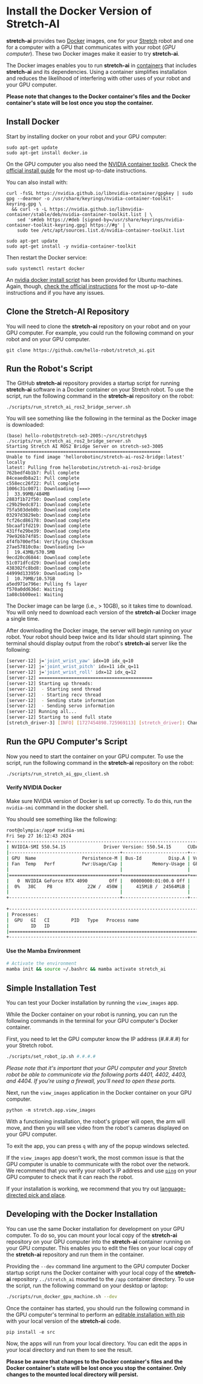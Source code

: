 # Install the Docker Version of Stretch-AI

**stretch-ai** provides two [Docker](<https://en.wikipedia.org/wiki/Docker_(software)>) images, one for your [Stretch](https://hello-robot.com/stretch-3-product) robot and one for a computer with a GPU that communicates with your robot (*GPU computer*). These two Docker images make it easier to try **stretch-ai**.

The Docker images enables you to run **stretch-ai** in [containers](<https://en.wikipedia.org/wiki/Containerization_(computing)>) that includes **stretch-ai** and its dependencies. Using a container simplifies installation and reduces the likelihood of interfering with other uses of your robot and your GPU computer.

**Please note that changes to the Docker container's files and the Docker container's state will be lost once you stop the container.**

## Install Docker

Start by installing docker on your robot and your GPU computer:

```
sudo apt-get update
sudo apt-get install docker.io
```

On the GPU computer you also need the [NVIDIA container toolkit](https://docs.nvidia.com/datacenter/cloud-native/container-toolkit/latest/install-guide.html). Check the [official install guide](https://docs.nvidia.com/datacenter/cloud-native/container-toolkit/latest/install-guide.html) for the most up-to-date instructions.

You can also install with:

```
curl -fsSL https://nvidia.github.io/libnvidia-container/gpgkey | sudo gpg --dearmor -o /usr/share/keyrings/nvidia-container-toolkit-keyring.gpg \
  && curl -s -L https://nvidia.github.io/libnvidia-container/stable/deb/nvidia-container-toolkit.list | \
    sed 's#deb https://#deb [signed-by=/usr/share/keyrings/nvidia-container-toolkit-keyring.gpg] https://#g' | \
    sudo tee /etc/apt/sources.list.d/nvidia-container-toolkit.list

sudo apt-get update
sudo apt-get install -y nvidia-container-toolkit
```

Then restart the Docker service:

```
sudo systemctl restart docker
```

An [nvidia docker install script](scripts/install_nvidia_container_toolkit.sh) has been provided for Ubuntu machines. Again, though, [check the official instructions](https://docs.nvidia.com/datacenter/cloud-native/container-toolkit/latest/install-guide.html) for the most up-to-date instructions and if you have any issues.

## Clone the Stretch-AI Repository

You will need to clone the **stretch-ai** repository on your robot and on your GPU computer. For example, you could run the following command on your robot and on your GPU computer.

```
git clone https://github.com/hello-robot/stretch_ai.git
```

## Run the Robot's Script

The GitHub **stretch-ai** repository provides a startup script for running **stretch-ai** software in a Docker container on your Stretch robot. To use the script, run the following command in the **stretch-ai** repository on the robot:

```
./scripts/run_stretch_ai_ros2_bridge_server.sh
```

You will see something like the following in the terminal as the Docker image is downloaded:

```
(base) hello-robot@stretch-se3-2005:~/src/stretchpy$ ./scripts/run_stretch_ai_ros2_bridge_server.sh 
Starting Stretch AI ROS2 Bridge Server on stretch-se3-3005
=========================================================
Unable to find image 'hellorobotinc/stretch-ai-ros2-bridge:latest' locally
latest: Pulling from hellorobotinc/stretch-ai-ros2-bridge
762bedf4b1b7: Pull complete                                         
84ceaedb8a21: Pull complete                                         
c558ecc26f22: Pull complete                                         
1006c31c0071: Downloading [===>                                               ]  33.99MB/484MB
2883f1b72f50: Download complete                                     
c29b29edc871: Download complete                                     
75fa503deb0b: Download complete                                     
03297d3829eb: Download complete 
fcf26cd86178: Download complete 
5bcaaf1fd219: Download complete 
431ffe29be39: Download complete 
79e926b74f85: Download complete 
4f4fb700ef54: Verifying Checksum 
27ae57810c0a: Downloading [=>                                                 ]  19.43MB/570.5MB
9ecd20cd6844: Download complete 
51c071dfcd29: Download complete 
438302fc8bd8: Download complete 
44999d133959: Downloading [>                                                  ]  10.79MB/10.57GB
a5ed971e796e: Pulling fs layer                                      
f570a0dd636d: Waiting                                               
1a08cbb00ee1: Waiting                                               
```

The Docker image can be large (i.e., > 10GB), so it takes time to download. You will only need to download each version of the **stretch-ai** Docker image a single time.

After downloading the Docker image, the server will begin running on your robot. Your robot should beep twice and its lidar should start spinning. The terminal should display output from the robot's **stretch-ai** server like the following:

```bash
[server-12] j='joint_wrist_yaw' idx=10 idx_q=10
[server-12] j='joint_wrist_pitch' idx=11 idx_q=11
[server-12] j='joint_wrist_roll' idx=12 idx_q=12
[server-12] ==========================================
[server-12] Starting up threads:                                    
[server-12]  - Starting send thread
[server-12]  - Starting recv thread
[server-12]  - Sending state information
[server-12]  - Sending servo information
[server-12] Running all...                                          
[server-12] Starting to send full state
[stretch_driver-3] [INFO] [1727454898.725969113] [stretch_driver]: Changed to mode = position
```

## Run the GPU Computer's Script

Now you need to start the container on your GPU computer. To use the script, run the following command in the **stretch-ai** repository on the robot:

```bash
./scripts/run_stretch_ai_gpu_client.sh
```

#### Verify NVIDIA Docker

Make sure NVIDIA version of Docker is set up correctly. To do this, run the `nvidia-smi` command in the docker shell.

You should see something like the following:

```bash
root@olympia:/app# nvidia-smi
Fri Sep 27 16:12:43 2024       
+-----------------------------------------------------------------------------------------+
| NVIDIA-SMI 550.54.15              Driver Version: 550.54.15      CUDA Version: 12.4     |
|-----------------------------------------+------------------------+----------------------+
| GPU  Name                 Persistence-M | Bus-Id          Disp.A | Volatile Uncorr. ECC |
| Fan  Temp   Perf          Pwr:Usage/Cap |           Memory-Usage | GPU-Util  Compute M. |
|                                         |                        |               MIG M. |
|=========================================+========================+======================|
|   0  NVIDIA GeForce RTX 4090        Off |   00000000:01:00.0 Off |                  Off |
|  0%   38C    P8             22W /  450W |     415MiB /  24564MiB |      0%      Default |
|                                         |                        |                  N/A |
+-----------------------------------------+------------------------+----------------------+
                                                                                         
+-----------------------------------------------------------------------------------------+
| Processes:                                                                              |
|  GPU   GI   CI        PID   Type   Process name                              GPU Memory |
|        ID   ID                                                               Usage      |
|=========================================================================================|
+-----------------------------------------------------------------------------------------+
```

#### Use the Mamba Environment

```bash
# Activate the environment
mamba init && source ~/.bashrc && mamba activate stretch_ai
```

## Simple Installation Test

You can test your Docker installation by running the `view_images` app.

While the Docker container on your robot is running, you can run the following commands in the terminal for your GPU computer's Docker container.

First, you need to let the GPU computer know the IP address (#.#.#.#) for your Stretch robot.

```bash
./scripts/set_robot_ip.sh #.#.#.#
```

*Please note that it's important that your GPU computer and your Stretch robot be able to communicate via the following ports 4401, 4402, 4403, and 4404. If you're using a firewall, you'll need to open these ports.*

Next, run the `view_images` application in the Docker container on your GPU computer.

```
python -m stretch.app.view_images
```

With a functioning installation, the robot's gripper will open, the arm will move, and then you will see video from the robot's cameras displayed on your GPU computer.

To exit the app, you can press `q` with any of the popup windows selected.

If the `view_images` app doesn't work, the most common issue is that the GPU computer is unable to communicate with the robot over the network. We recommend that you verify your robot's IP address and use [`ping`](<https://en.wikipedia.org/wiki/Ping_(networking_utility)>) on your GPU computer to check that it can reach the robot.

If your installation is working, we recommend that you try out [language-directed pick and place](https://github.com/hello-robot/stretch_ai/tree/feature/documentation?tab=readme-ov-file#language-directed-pick-and-place).

## Developing with the Docker Installation

You can use the same Docker installation for development on your GPU computer. To do so, you can mount your local copy of the **stretch-ai** repository on your GPU computer into the **stretch-ai** container running on your GPU computer. This enables you to edit the files on your local copy of the **stretch-ai** repository and run them in the container.

Providing the `--dev` command line argument to the GPU computer Docker startup script runs the Docker container with your local copy of the **stretch-ai** repository `../stretch_ai` mounted to the `/app` container directory. To use the script, run the following command on your desktop or laptop:

```bash
./scripts/run_docker_gpu_machine.sh --dev
```

Once the container has started, you should run the following command in the GPU computer's terminal to perform an [editable installation with pip](https://pip.pypa.io/en/stable/topics/local-project-installs/#editable-installs) with your local version of the **stretch-ai** code.

```
pip install -e src
```

Now, the apps will run from your local directory. You can edit the apps in your local directory and run them to see the result.

**Please be aware that changes to the Docker container's files and the Docker container's state will be lost once you stop the container. Only changes to the mounted local directory will persist.**
